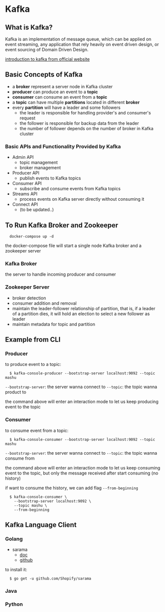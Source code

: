 # Kafka

## What is Kafka?

Kafka is an implementation of message queue, which can be applied on event
streaming, any application that rely heavily on event driven design, or event
sourcing of Domain Driven Design.

[introduction to kafka from official website](https://kafka.apache.org/intro)

## Basic Concepts of Kafka
- a **broker** represent a server node in Kafka cluster
- **producer** can produce an event to a **topic**
- **consumer** can consume an event from a **topic**
- a **topic** can have multiple **partitions** located in different **broker**
- every **partition** will have a leader and some followers
  - the leader is responsible for handling provider's and consumer's request
  - the follower is responsible for backup data from the leader
  - the number of follower depends on the number of broker in Kafka cluster

### Basic APIs and Functionality Provided by Kafka
- Admin API
  - topic management
  - broker management
- Producer API
  - publish events to Kafka topics
- Consumer API
  - subscribe and consume events from Kafka topics
- Streams API
  - process events on Kafka server directly without consuming it
- Connect API
  - (to be updated..)


## To Run Kafka Broker and Zookeeper
```
  docker-compose up -d
```
the docker-compose file will start a single node Kafka broker and a zookeeper
server

### Kafka Broker

the server to handle incoming producer and consumer

### Zookeeper Server

- broker detection
- consumer addition and removal
- maintain the leader-follower relationship of partition, that is, if a leader
  of a partition dies, it will hold an election to select a new follower as
  leader
- maintain metadata for topic and partition
  
## Example from CLI

### Producer

to produce event to a topic:
```
  $ kafka-console-producer --bootstrap-server localhost:9092 --topic mashu
```
`--bootstrap-server`: the server wanna connect to
`--topic`: the topic wanna product to

the command above will enter an interaction mode to let us keep producing event
to the topic

### Consumer

to consume event from a topic:
```
  $ kafka-console-consumer --bootstrap-server localhost:9092 --topic mashu
```
`--bootstrap-server`: the server wanna connect to
`--topic`: the topic wanna consume from

the command above will enter an interaction mode to let us keep consuming event
to the topic, but only the message received after start consuming (no history)

if want to consume the history, we can add flag `--from-beginning`
```
  $ kafka-console-consumer \
    --bootstrap-server localhost:9092 \
    --topic mashu \
    --from-beginning
```

## Kafka Language Client

### Golang
- sarama
  - [doc](https://pkg.go.dev/github.com/Shopify/sarama#section-readme)
  - [github](https://github.com/Shopify/sarama)

to install it:
```
  $ go get -u github.com/Shopify/sarama
```

### Java

### Python